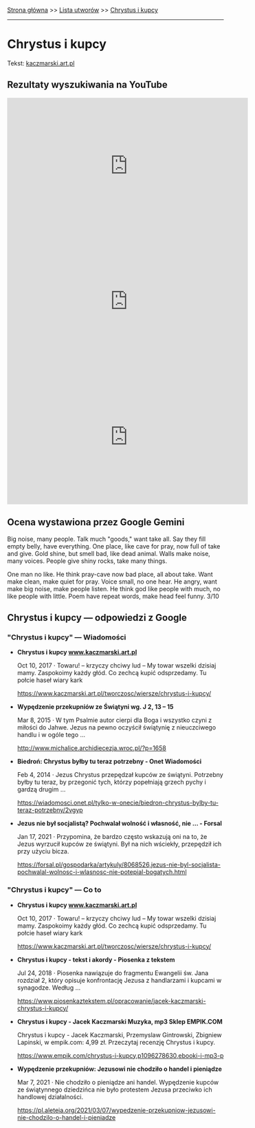 [Strona główna](../index.md) >> [Lista utworów](../list.md) >> [Chrystus i kupcy](92.md)

---

# Chrystus i kupcy

Tekst: [kaczmarski.art.pl](https://www.kaczmarski.art.pl/tworczosc/wiersze/chrystus-i-kupcy/)

## Rezultaty wyszukiwania na YouTube

<iframe width="560" height="315" src="https://www.youtube.com/embed/fUo5hl11JQo?si=IdontcarewhotheIRSsendsImnotpayingtaxes" title="YouTube video player" frameborder="0" allow="accelerometer; autoplay; clipboard-write; encrypted-media; gyroscope; picture-in-picture; web-share" referrerpolicy="strict-origin-when-cross-origin" allowfullscreen></iframe>

<iframe width="560" height="315" src="https://www.youtube.com/embed/AievoYSmLdc?si=IdontcarewhotheIRSsendsImnotpayingtaxes" title="YouTube video player" frameborder="0" allow="accelerometer; autoplay; clipboard-write; encrypted-media; gyroscope; picture-in-picture; web-share" referrerpolicy="strict-origin-when-cross-origin" allowfullscreen></iframe>

<iframe width="560" height="315" src="https://www.youtube.com/embed/3zImATjplCU?si=IdontcarewhotheIRSsendsImnotpayingtaxes" title="YouTube video player" frameborder="0" allow="accelerometer; autoplay; clipboard-write; encrypted-media; gyroscope; picture-in-picture; web-share" referrerpolicy="strict-origin-when-cross-origin" allowfullscreen></iframe>

## Ocena wystawiona przez Google Gemini

Big noise, many people. Talk much "goods," want take all. Say they fill empty belly, have everything. One place, like cave for pray, now full of take and give. Gold shine, but smell bad, like dead animal. Walls make noise, many voices. People give shiny rocks, take many things. 

One man no like. He think pray-cave now bad place, all about take. Want make clean, make quiet for pray. Voice small, no one hear. He angry, want make big noise, make people listen. He think god like people with much, no like people with little. Poem have repeat words, make head feel funny. 3/10


## Chrystus i kupcy — odpowiedzi z Google

### "Chrystus i kupcy" — Wiadomości

- **Chrystus i kupcy www.kaczmarski.art.pl**

    Oct 10, 2017  ·  Towaru! – krzyczy chciwy lud – My towar wszelki dzisiaj mamy. Zaspokoimy każdy głód. Co zechcą kupić odsprzedamy. Tu połcie haseł wiary kark 

   <https://www.kaczmarski.art.pl/tworczosc/wiersze/chrystus-i-kupcy/>
- **Wypędzenie przekupniów ze Świątyni wg. J 2, 13 – 15**

    Mar 8, 2015  ·  W tym Psalmie autor cierpi dla Boga i wszystko czyni z miłości do Jahwe. Jezus na pewno oczyścił świątynię z nieuczciwego handlu i w ogóle tego ... 

   <http://www.michalice.archidiecezja.wroc.pl/?p=1658>
- **Biedroń: Chrystus byłby tu teraz potrzebny - Onet Wiadomości**

    Feb 4, 2014  ·  Jezus Chrystus przepędzał kupców ze świątyni. Potrzebny byłby tu teraz, by przegonić tych, którzy popełniają grzech pychy i gardzą drugim ... 

   <https://wiadomosci.onet.pl/tylko-w-onecie/biedron-chrystus-bylby-tu-teraz-potrzebny/2vgyp>
- **Jezus nie był socjalistą? Pochwalał wolność i własność, nie ... - Forsal**

    Jan 17, 2021  ·  Przypomina, że bardzo często wskazują oni na to, że Jezus wyrzucił kupców ze świątyni. Był na nich wściekły, przepędził ich przy użyciu bicza. 

   <https://forsal.pl/gospodarka/artykuly/8068526,jezus-nie-byl-socjalista-pochwalal-wolnosc-i-wlasnosc-nie-potepial-bogatych.html>

### "Chrystus i kupcy" — Co to

- **Chrystus i kupcy www.kaczmarski.art.pl**

    Oct 10, 2017  ·  Towaru! – krzyczy chciwy lud – My towar wszelki dzisiaj mamy. Zaspokoimy każdy głód. Co zechcą kupić odsprzedamy. Tu połcie haseł wiary kark 

   <https://www.kaczmarski.art.pl/tworczosc/wiersze/chrystus-i-kupcy/>
- **Chrystus i kupcy - tekst i akordy - Piosenka z tekstem**

    Jul 24, 2018  ·  Piosenka nawiązuje do fragmentu Ewangelii św. Jana rozdział 2, który opisuje konfrontację Jezusa z handlarzami i kupcami w synagodze. Według ... 

   <https://www.piosenkaztekstem.pl/opracowanie/jacek-kaczmarski-chrystus-i-kupcy/>
- **Chrystus i kupcy - Jacek Kaczmarski  Muzyka, mp3 Sklep EMPIK.COM**

    Chrystus i kupcy - Jacek Kaczmarski, Przemyslaw Gintrowski, Zbigniew Lapinski, w empik.com: 4,99 zł. Przeczytaj recenzję Chrystus i kupcy. 

   <https://www.empik.com/chrystus-i-kupcy,p1096278630,ebooki-i-mp3-p>
- **Wypędzenie przekupniów: Jezusowi nie chodziło o handel i pieniądze**

    Mar 7, 2021  ·  Nie chodziło o pieniądze ani handel. Wypędzenie kupców ze świątynnego dziedzińca nie było protestem Jezusa przeciwko ich handlowej działalności. 

   <https://pl.aleteia.org/2021/03/07/wypedzenie-przekupniow-jezusowi-nie-chodzilo-o-handel-i-pieniadze>

